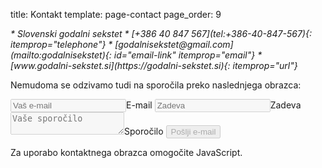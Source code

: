 title: Kontakt
template: page-contact
page_order: 9


<address itemprop="address" markdown="block">
* <i class="fa fa-map-marker"></i> Slovenski godalni sekstet
* <i class="fa fa-phone"></i> [+386 40 847 567](tel:+386-40-847-567){: itemprop="telephone"}
* <i class="fa fa-envelope"></i> [godalnisekstet@<span hidden>NOSPAM</span>gmail.com](mailto:godalnisekstet){: id="email-link" itemprop="email"}
* <i class="fa fa-globe"></i> [www.godalni-sekstet.si](https://godalni-sekstet.si){: itemprop="url"}
</address>


Nemudoma se odzivamo tudi na sporočila preko naslednjega obrazca:


<form id="contact">
    <label><input name="cc" type="email" placeholder="Vaš e-mail" required disabled><span>E-mail</span></label>
    <label><input name="subject" placeholder="Zadeva" required disabled><span>Zadeva</span></label>
    <label><textarea name="body" placeholder="Vaše sporočilo" required disabled></textarea><span>Sporočilo</span></label>
    <button disabled>Pošlji e-mail</button>
</form>
<noscript>Za uporabo kontaktnega obrazca omogočite JavaScript.</noscript>